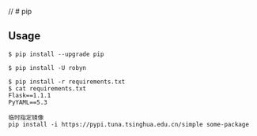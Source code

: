 // # pip

## Usage

    $ pip install --upgrade pip
 
    $ pip install -U robyn

    $ pip install -r requirements.txt
    $ cat requirements.txt
    Flask==1.1.1
    PyYAML==5.3

    临时指定镜像
    pip install -i https://pypi.tuna.tsinghua.edu.cn/simple some-package
